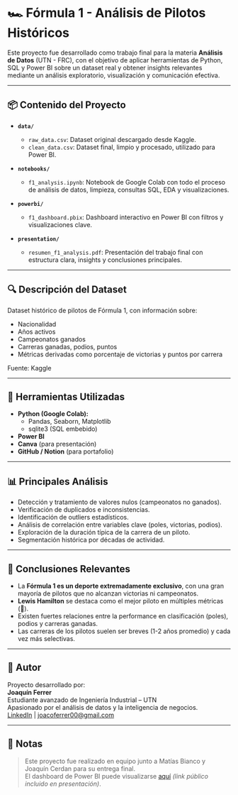 # 🏎️ Fórmula 1 - Análisis de Pilotos Históricos

Este proyecto fue desarrollado como trabajo final para la materia **Análisis de Datos** (UTN - FRC), con el objetivo de aplicar herramientas de Python, SQL y Power BI sobre un dataset real y obtener insights relevantes mediante un análisis exploratorio, visualización y comunicación efectiva.

---

## 📦 Contenido del Proyecto

- **`data/`**
  - `raw_data.csv`: Dataset original descargado desde Kaggle.
  - `clean_data.csv`: Dataset final, limpio y procesado, utilizado para Power BI.

- **`notebooks/`**
  - `f1_analysis.ipynb`: Notebook de Google Colab con todo el proceso de análisis de datos, limpieza, consultas SQL, EDA y visualizaciones.

- **`powerbi/`**
  - `f1_dashboard.pbix`: Dashboard interactivo en Power BI con filtros y visualizaciones clave.

- **`presentation/`**
  - `resumen_f1_analysis.pdf`: Presentación del trabajo final con estructura clara, insights y conclusiones principales.

---

## 🔍 Descripción del Dataset

Dataset histórico de pilotos de Fórmula 1, con información sobre:
- Nacionalidad
- Años activos
- Campeonatos ganados
- Carreras ganadas, podios, puntos
- Métricas derivadas como porcentaje de victorias y puntos por carrera

Fuente: Kaggle

---

## 🧰 Herramientas Utilizadas

- **Python (Google Colab):**
  - Pandas, Seaborn, Matplotlib
  - sqlite3 (SQL embebido)
- **Power BI**
- **Canva** (para presentación)
- **GitHub / Notion** (para portafolio)

---

## 📊 Principales Análisis

- Detección y tratamiento de valores nulos (campeonatos no ganados).
- Verificación de duplicados e inconsistencias.
- Identificación de outliers estadísticos.
- Análisis de correlación entre variables clave (poles, victorias, podios).
- Exploración de la duración típica de la carrera de un piloto.
- Segmentación histórica por décadas de actividad.

---

## 🧠 Conclusiones Relevantes

- La **Fórmula 1 es un deporte extremadamente exclusivo**, con una gran mayoría de pilotos que no alcanzan victorias ni campeonatos.
- **Lewis Hamilton** se destaca como el mejor piloto en múltiples métricas (🐐).
- Existen fuertes relaciones entre la performance en clasificación (poles), podios y carreras ganadas.
- Las carreras de los pilotos suelen ser breves (1-2 años promedio) y cada vez más selectivas.

---

## 👤 Autor

Proyecto desarrollado por:  
**Joaquín Ferrer**  
Estudiante avanzado de Ingeniería Industrial – UTN  
Apasionado por el análisis de datos y la inteligencia de negocios.  
[LinkedIn](https://www.linkedin.com/in/joaquin-ferrer/) | joacoferrer00@gmail.com

---

## 📌 Notas

> Este proyecto fue realizado en equipo junto a Matías Bianco y Joaquín Cerdan para su entrega final.  
> El dashboard de Power BI puede visualizarse [aquí](http://surl.li/dqlmkw) *(link público incluido en presentación)*.

